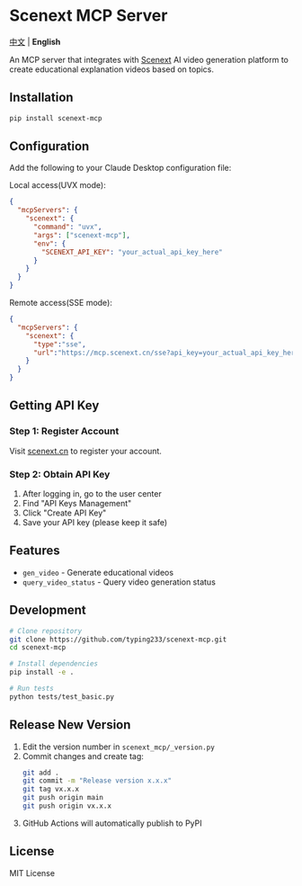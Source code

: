 # Scenext MCP Server

[中文](README.zh.md) | **English**

An MCP server that integrates with [Scenext](https://scenext.cn) AI video generation platform to create educational explanation videos based on topics.

## Installation

```bash
pip install scenext-mcp
```

## Configuration

Add the following to your Claude Desktop configuration file:

Local access(UVX mode):

```json
{
  "mcpServers": {
    "scenext": {
      "command": "uvx", 
      "args": ["scenext-mcp"],
      "env": {
        "SCENEXT_API_KEY": "your_actual_api_key_here"
      }
    }
  }
}
```

Remote access(SSE mode):

```json
{
  "mcpServers": {
    "scenext": {
      "type":"sse",
      "url":"https://mcp.scenext.cn/sse?api_key=your_actual_api_key_here"
    }
  }
}
```

## Getting API Key

### Step 1: Register Account

Visit [scenext.cn](https://scenext.cn) to register your account.

### Step 2: Obtain API Key

1. After logging in, go to the user center
2. Find "API Keys Management"
3. Click "Create API Key"
4. Save your API key (please keep it safe)

## Features

- `gen_video` - Generate educational videos
- `query_video_status` - Query video generation status

## Development

```bash
# Clone repository
git clone https://github.com/typing233/scenext-mcp.git
cd scenext-mcp

# Install dependencies
pip install -e .

# Run tests
python tests/test_basic.py
```

## Release New Version

1. Edit the version number in `scenext_mcp/_version.py`
2. Commit changes and create tag:
   ```bash
   git add .
   git commit -m "Release version x.x.x"
   git tag vx.x.x
   git push origin main
   git push origin vx.x.x
   ```
3. GitHub Actions will automatically publish to PyPI

## License

MIT License